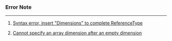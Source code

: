 ### Error Note
------------
1. [Syntax error, insert "Dimensions" to complete ReferenceType](https://github.com/arajo-hub/Error_note/blob/master/201024.md)

2. [Cannot specify an array dimension after an empty dimension](https://github.com/arajo-hub/Error_note/blob/master/201028.md)